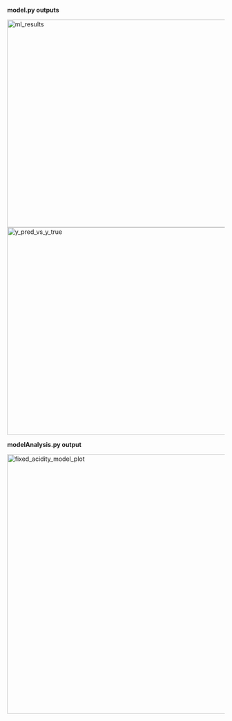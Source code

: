 __model.py outputs__

<img width="640" height="480" alt="ml_results" src="https://github.com/user-attachments/assets/30a845f2-594c-4a70-b583-552024e12636" />
<img width="640" height="480" alt="y_pred_vs_y_true" src="https://github.com/user-attachments/assets/b0ed2578-5aac-4277-8b43-bbd36bcd81a9" />

__modelAnalysis.py output__

<img width="1000" height="600" alt="fixed_acidity_model_plot" src="https://github.com/user-attachments/assets/ba5e2540-4233-4c07-9b38-80ce6da81b7f" />

